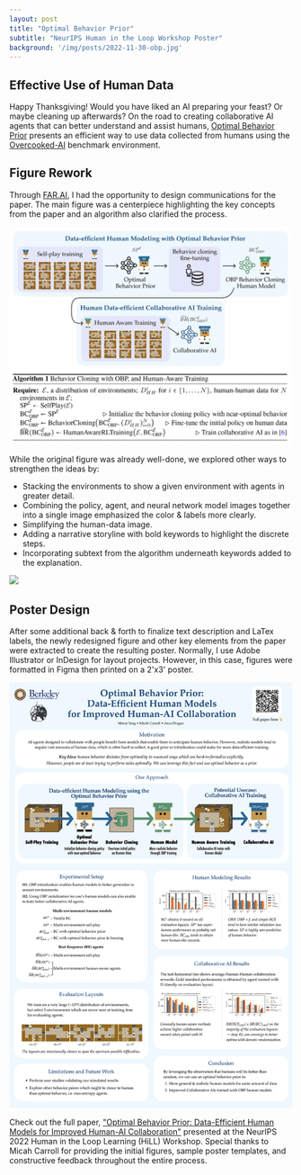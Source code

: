 ```yaml
---
layout: post
title: "Optimal Behavior Prior"
subtitle: "NeurIPS Human in the Loop Workshop Poster"
background: '/img/posts/2022-11-30-obp.jpg'
---
```


## Effective Use of Human Data

Happy Thanksgiving! Would you have liked an AI preparing your feast? Or maybe cleaning up afterwards? On the road to creating collaborative AI agents that can better understand and assist humans, [Optimal Behavior Prior](https://arxiv.org/abs/2211.01602) presents an efficient way to use data collected from humans using the [Overcooked-AI](https://github.com/HumanCompatibleAI/overcooked_ai) benchmark environment.

## Figure Rework

Through [FAR.AI](http://far.ai), I had the opportunity to design communications for the paper. The main figure was a centerpiece highlighting the key concepts from the paper and an algorithm also clarified the process.

<img src="/img/posts/2022-11-30-obp-1a.png" class="border-0" />

<img src="/img/posts/2022-11-30-obp-algorithm.png" class="border-0" />

While the original figure was already well-done, we explored other ways to strengthen the ideas by:

- Stacking the environments to show a given environment with agents in greater detail.
- Combining the policy, agent, and neural network model images together into a single image emphasized the color & labels more clearly.
- Simplifying the human-data image.
- Adding a narrative storyline with bold keywords to highlight the discrete steps.
- Incorporating subtext from the algorithm underneath keywords added to the explanation.

<img src="/img/posts/2022-11-30-obp-1b.pn" class="border-0" />

## Poster Design

After some additional back & forth to finalize text description and LaTex labels, the newly redesigned figure and other key elements from the paper were extracted to create the resulting poster. Normally, I use Adobe Illustrator or InDesign for layout projects. However, in this case, figures were formatted in Figma then printed on a 2'x3' poster.

![NeurIPS Poster](/img/posts/2022-11-30-obp-poster.png)

Check out the full paper, ["Optimal Behavior Prior: Data-Efficient Human Models for Improved Human-AI Collaboration"](https://arxiv.org/abs/2211.01602) presented at the NeurIPS 2022 Human in the Loop Learning (HiLL) Workshop. Special thanks to Micah Carroll for providing the initial figures, sample poster templates, and constructive feedback throughout the entire process.

